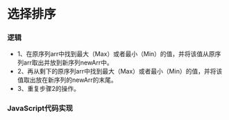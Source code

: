 # 选择排序  

### 逻辑  

* 1、在原序列arr中找到最大（Max）或者最小（Min）的值，并将该值从原序列arr取出并放到新序列newArr中。  
* 2、再从剩下的原序列arr中找到最大（Max）或者最小（Min）的值，并将该值取出放在新序列的newArr的末尾。  
* 3、重复步骤2的操作。

### JavaScript代码实现  

```javascript
```
